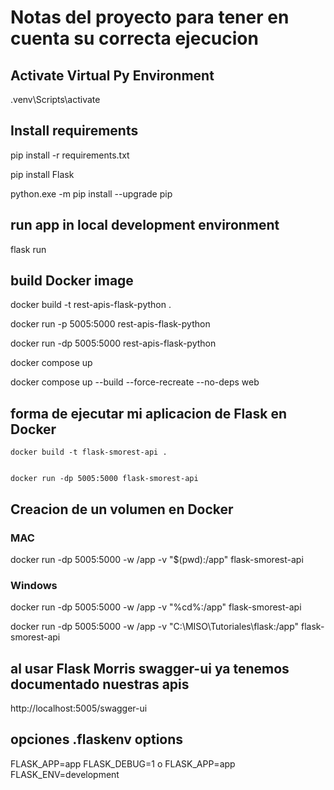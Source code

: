 # Notas del proyecto para tener en cuenta su correcta ejecucion 

## Activate Virtual Py Environment 

.venv\Scripts\activate

## Install requirements

pip install -r requirements.txt

pip install Flask

python.exe -m pip install --upgrade pip

## run app in local development environment

flask run

## build Docker image 

docker build -t rest-apis-flask-python .


docker run -p 5005:5000 rest-apis-flask-python


docker run -dp 5005:5000 rest-apis-flask-python


docker compose up


docker compose up --build --force-recreate --no-deps web


## forma de ejecutar mi aplicacion de Flask en Docker 

    docker build -t flask-smorest-api .


    docker run -dp 5005:5000 flask-smorest-api

## Creacion de un volumen en Docker 

### MAC
docker run -dp 5005:5000 -w /app -v "$(pwd):/app" flask-smorest-api

### Windows
docker run -dp 5005:5000 -w /app -v "%cd%:/app" flask-smorest-api

docker run -dp 5005:5000 -w /app -v "C:\MISO\Tutoriales\flask:/app" flask-smorest-api


## al usar Flask Morris swagger-ui ya tenemos documentado nuestras apis

http://localhost:5005/swagger-ui


## opciones .flaskenv options 

FLASK_APP=app 
FLASK_DEBUG=1
 o 
FLASK_APP=app 
FLASK_ENV=development

